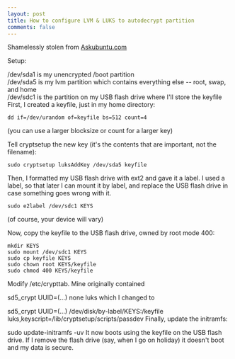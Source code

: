 ```yaml
---
layout: post
title: How to configure LVM & LUKS to autodecrypt partition
comments: false
---
```


Shamelessly stolen from <a href="https://askubuntu.com/questions/59487/how-to-configure-lvm-luks-to-autodecrypt-partition">Askubuntu.com</a>

Setup:

/dev/sda1 is my unencrypted /boot partition<br>
/dev/sda5 is my lvm partition which contains everything else -- root, swap, and home<br>
/dev/sdc1 is the partition on my USB flash drive where I'll store the keyfile<br>
First, I created a keyfile, just in my home directory:

```
dd if=/dev/urandom of=keyfile bs=512 count=4
```
(you can use a larger blocksize or count for a larger key)

Tell cryptsetup the new key (it's the contents that are important, not the filename):

```
sudo cryptsetup luksAddKey /dev/sda5 keyfile
```
Then, I formatted my USB flash drive with ext2 and gave it a label. I used a label, so that later I can mount it by label, and replace the USB flash drive in case something goes wrong with it.

```sudo mkfs -t ext2 /dev/sdc1
sudo e2label /dev/sdc1 KEYS
```
(of course, your device will vary)

Now, copy the keyfile to the USB flash drive, owned by root mode 400:

```
mkdir KEYS
sudo mount /dev/sdc1 KEYS
sudo cp keyfile KEYS
sudo chown root KEYS/keyfile
sudo chmod 400 KEYS/keyfile
```
Modify /etc/crypttab. Mine originally contained

sd5_crypt UUID=(...) none luks
which I changed to

sd5_crypt UUID=(...) /dev/disk/by-label/KEYS:/keyfile luks,keyscript=/lib/cryptsetup/scripts/passdev
Finally, update the initramfs:

sudo update-initramfs -uv
It now boots using the keyfile on the USB flash drive. If I remove the flash drive (say, when I go on holiday) it doesn't boot and my data is secure.

